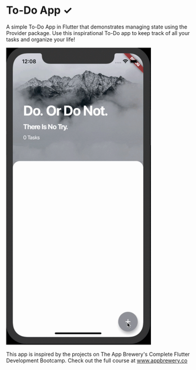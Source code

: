 # To-Do App ✓

A simple To-Do App in Flutter that demonstrates managing state using the Provider package. Use this inspirational To-Do app to keep track of all your tasks and organize your life!

![](To-Do-App-Demo.gif)

This app is inspired by the projects on The App Brewery's Complete Flutter Development Bootcamp. Check out the full course at www.appbrewery.co
